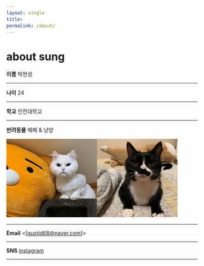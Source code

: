 ```yaml
---
layout: single
title: 
permalink: /about/
---
```


<h1> about sung </h1>

**이름** 박현성

---

**나이** 24

___

**학교** 인천대학교

---

**반려동물** 페페 & 냥양

![](\cats.png)

---

**Email** <[gustjd68@naver.com]>

---

**SNS** [instagram](https://www.instagram.com/_.ssung._/)

----





​	

